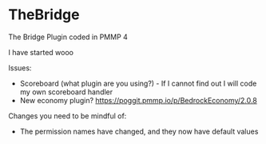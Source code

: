 # TheBridge
The Bridge Plugin coded in PMMP 4

I have started wooo

Issues: 
 - Scoreboard (what plugin are you using?) - If I cannot find out I will code my own scoreboard handler
 - New economy plugin? https://poggit.pmmp.io/p/BedrockEconomy/2.0.8

Changes you need to be mindful of:
 - The permission names have changed, and they now have default values